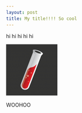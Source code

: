 ```yaml
---
layout: post
title: My title!!!! So cool
---
```


hi hi hi hi hi

![](../images/first_awesome_images/jekyll-logo.png)

WOOHOO
